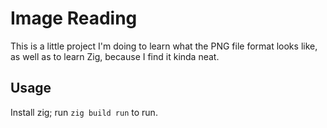 # Image Reading

This is a little project I'm doing to learn what the PNG file format looks like, as well as to learn Zig, because I find it kinda neat.

## Usage

Install zig; run `zig build run` to run.
